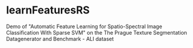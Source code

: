 # learnFeaturesRS
Demo of "Automatic Feature Learning for Spatio-Spectral Image Classification With Sparse SVM" on the The Prague Texture Segmentation Datagenerator and Benchmark - ALI dataset
